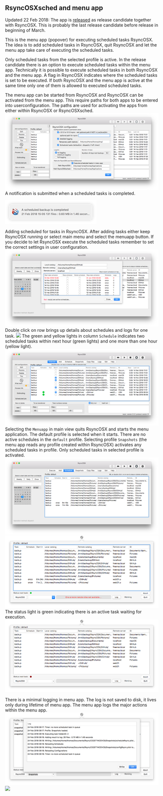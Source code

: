 ## RsyncOSXsched and menu app

Updated 22 Feb 2018: The app is [released](https://github.com/rsyncOSX/RsyncOSX/releases) as release candidate together with RsyncOSX. This is probably the last release candidate before release in beginning of March.

This is the menu app (popover) for executing scheduled tasks RsyncOSX. The idea is to add scheduled tasks in RsyncOSX, quit RsyncOSX and let the menu app take care of executing the scheduled tasks.

Only scheduled tasks from the selected profile is active. In the release candidate there is an option to execute scheduled tasks within the menu app. Technically it is possible to execute scheduled tasks in both RsyncOSX and the menu app. A flag in RsyncOSX indicates where the scheduled tasks is set to be executed. If both RsyncOSX and the menu app is active at the same time only one of them is allowed to executed scheduled tasks.

The menu app can be started from RsyncOSX and RsyncOSX can be activated from the menu app. This require paths for both apps to be entered into userconfiguration.  The paths are used for activating the apps from either within RsyncOSX or RsyncOSXsched.
![](screenshots/master/menuapp/sched0.png)
A notification is submitted when a scheduled tasks is completed.

![](screenshots/master/menuapp/notifications1.png)

Adding scheduled for tasks in RsyncOSX. After adding tasks either keep RsyncOSX running or select main menu and select the menuapp button. If you decide to let RsyncOSX execute the scheduled tasks remember to set the correct settings in user configuration.
![](screenshots/master/menuapp/sched1.png)
Double click on row brings up details about schedules and logs for one task.
![](screenshots/master/menuapp/sched3.png)
The green and yellow lights in column `Schedule` indicates two scheduled tasks within next hour (green lights) and one more than one hour (yellow light).
![](screenshots/master/menuapp/sched2.png)
Selecting the `Menuapp` in main view quits RsyncOSX and starts the menu application. The default profile is selected when it starts. There are no active schedules in the `default` profile. Selecting profile `Snapshots` (the menu app reads any profile created within RsyncOSX) activates any scheduled tasks in profile. Only scheduled tasks in selected profile is activated.
![](screenshots/master/menuapp/sched4.png)
![](screenshots/master/menuapp/sched5.png)
The status light is green indicating there is an active task waiting for execution.
![](screenshots/master/menuapp/sched6.png)

There is a minimal logging in menu app. The log is not saved to disk, it lives only during lifetime of menu app. The menu app logs the major actions within the menu app.
![](screenshots/master/menuapp/log1.png)
![](screenshots/master/menuapp/log2.png)
